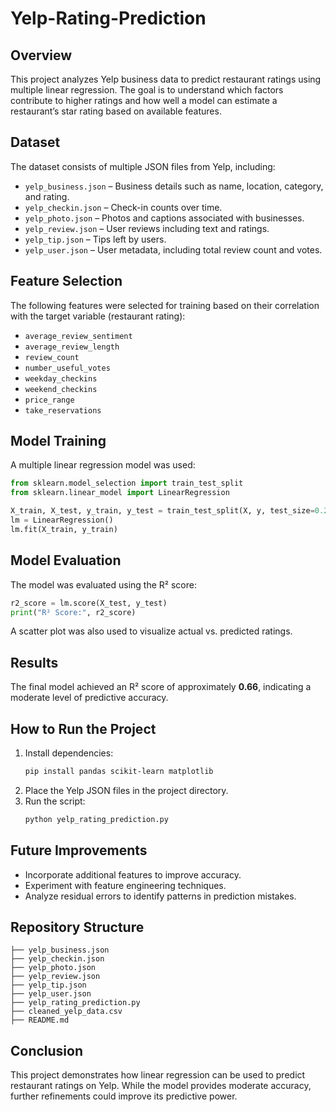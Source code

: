 # Yelp-Rating-Prediction


## Overview
This project analyzes Yelp business data to predict restaurant ratings using multiple linear regression. The goal is to understand which factors contribute to higher ratings and how well a model can estimate a restaurant’s star rating based on available features.

## Dataset
The dataset consists of multiple JSON files from Yelp, including:
- `yelp_business.json` – Business details such as name, location, category, and rating.
- `yelp_checkin.json` – Check-in counts over time.
- `yelp_photo.json` – Photos and captions associated with businesses.
- `yelp_review.json` – User reviews including text and ratings.
- `yelp_tip.json` – Tips left by users.
- `yelp_user.json` – User metadata, including total review count and votes.

## Feature Selection
The following features were selected for training based on their correlation with the target variable (restaurant rating):
- `average_review_sentiment`
- `average_review_length`
- `review_count`
- `number_useful_votes`
- `weekday_checkins`
- `weekend_checkins`
- `price_range`
- `take_reservations`

## Model Training
A multiple linear regression model was used:
```python
from sklearn.model_selection import train_test_split
from sklearn.linear_model import LinearRegression

X_train, X_test, y_train, y_test = train_test_split(X, y, test_size=0.2, random_state=1)
lm = LinearRegression()
lm.fit(X_train, y_train)
```

## Model Evaluation
The model was evaluated using the R² score:
```python
r2_score = lm.score(X_test, y_test)
print("R² Score:", r2_score)
```
A scatter plot was also used to visualize actual vs. predicted ratings.

## Results
The final model achieved an R² score of approximately **0.66**, indicating a moderate level of predictive accuracy.

## How to Run the Project
1. Install dependencies:
   ```bash
   pip install pandas scikit-learn matplotlib
   ```
2. Place the Yelp JSON files in the project directory.
3. Run the script:
   ```bash
   python yelp_rating_prediction.py
   ```

## Future Improvements
- Incorporate additional features to improve accuracy.
- Experiment with feature engineering techniques.
- Analyze residual errors to identify patterns in prediction mistakes.

## Repository Structure
```
├── yelp_business.json
├── yelp_checkin.json
├── yelp_photo.json
├── yelp_review.json
├── yelp_tip.json
├── yelp_user.json
├── yelp_rating_prediction.py
├── cleaned_yelp_data.csv
├── README.md
```

## Conclusion
This project demonstrates how linear regression can be used to predict restaurant ratings on Yelp. While the model provides moderate accuracy, further refinements could improve its predictive power.

